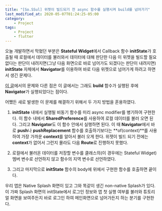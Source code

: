 ```yaml
---
title: "[So.SSul] 위젯이 빌드되기 전 async 함수를 실행시켜 build를 넘어가기"
last_modified_at: 2020-05-07T01:24:25-05:00
category: 
    - Project
tags:
    - Project
    - flutter
---
```


오늘 개발하면서 막혔던 부분은 **Stateful Widget**에서 Callback 함수 **initState**가 호출될 때 로컬에서 데이터를 불러와서 데이터에 대해 판단한 다음 이 위젯을 빌드할 필요 없다는 판단이 내려지면(그냥 다음 화면으로 바로 넘어가도 되겠다는 판단이 내려지면) **initState** 자체에서 **Navigator**를 이용하여 바로 다음 위젯으로 넘어가게 하려고 하면서 생긴 문제다.

[이 글](https://tksuns12.github.io/project/second-post/)에서의 문제와 다른 점은 이 글에서는 그래도 **build** 함수가 실행된 후에 **Navigator**가 실행되었다는 점이다.

어쨌든 새로 발생한 이 문제를 해결하기 위해서 두 가지 방법을 혼용하였다.

1. **initState** 내에서 실행될 비동기 함수를 미리 async modifier를 병기하여 구현한다. 이 함수 내에서 **SharedPreference**를 사용하여 로컬 데이터를 불러 오면 된다. 그리고 **Navigator**도 이 함수 안에서 실행하면 된다. 이 때 **Navigator**에서 바로 **push**나 **pushReplacement** 함수를 호출하기보다는 **of(context)**를 사용하여 가장 가까운 **context**를 알아서 불러 오게 한다. 위젯이 빌드 되기 전에는 **context**가 없어서 그런지 몰라도 다음 **Route**로 진행하지 못했다.

2. 로컬에서 불러온 데이터를 저장할 변수를 클래스의(이 경우에는 Stateful Widget) 멤버 변수로 선언하지 않고 함수의 지역 변수로 선언하였다.
3. 그리고 마지막으로 **initState** 함수의 body에 위에서 구현한 함수를 호출하면 끝이다.

우리 앱은 Native Splash 화면이 있고 그와 똑같이 생긴 non-native Splash가 있다. 이 가짜 Splash 화면의 initState에서 로그인 정보와 앱 첫 실행 여부를 불러와 튜토리얼 화면을 보여주든지 바로 로그인 하여 메인화면으로 넘어가든지 하는 분기를 구현한다.